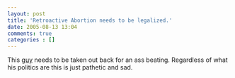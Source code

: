 ```yaml
---
layout: post
title: 'Retroactive Abortion needs to be legalized.'
date: 2005-08-13 13:04
comments: true
categories : []
---  
```


This <a href="http://worldnetdaily.com/news/article.asp?ARTICLE_ID=45663"> guy</a> needs to be taken out back for an ass beating. Regardless of what his politics are this is just pathetic and sad.



